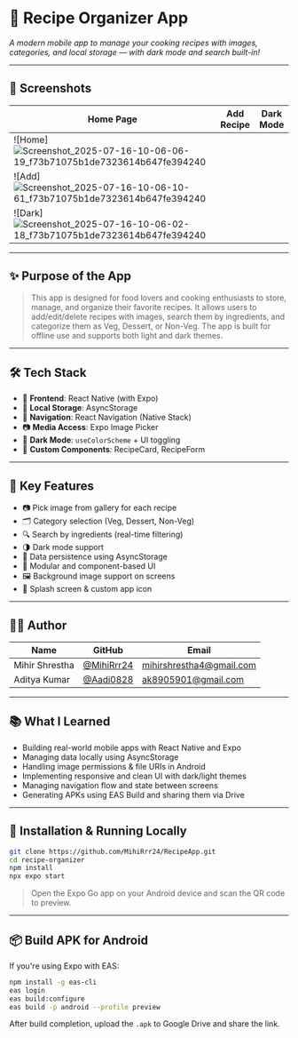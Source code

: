 # 🚀 Recipe Organizer App

*A modern mobile app to manage your cooking recipes with images, categories, and local storage — with dark mode and search built-in!*

---

## 📸 Screenshots

| Home Page | Add Recipe | Dark Mode |
|----------|------------|-----------|
| ![Home]![Screenshot_2025-07-16-10-06-06-19_f73b71075b1de7323614b647fe394240](https://github.com/user-attachments/assets/df2d38e3-4b93-425a-a8f7-cdcb4fe54197)
 | ![Add]![Screenshot_2025-07-16-10-06-10-61_f73b71075b1de7323614b647fe394240](https://github.com/user-attachments/assets/22791617-fac8-415f-af16-234a39939f42)
 | ![Dark]![Screenshot_2025-07-16-10-06-02-18_f73b71075b1de7323614b647fe394240](https://github.com/user-attachments/assets/96d2a334-bd50-49eb-8040-b9d985255f37)
 


---

## ✨ Purpose of the App

> This app is designed for food lovers and cooking enthusiasts to store, manage, and organize their favorite recipes. It allows users to add/edit/delete recipes with images, search them by ingredients, and categorize them as Veg, Dessert, or Non-Veg. The app is built for offline use and supports both light and dark themes.

---

## 🛠 Tech Stack

- 📱 **Frontend**: React Native (with Expo)
- 💾 **Local Storage**: AsyncStorage
- 🧭 **Navigation**: React Navigation (Native Stack)
- 📷 **Media Access**: Expo Image Picker
- 🌙 **Dark Mode**: `useColorScheme` + UI toggling
- 🎨 **Custom Components**: RecipeCard, RecipeForm

---

## 🧩 Key Features

- 📷 Pick image from gallery for each recipe
- 🗂️ Category selection (Veg, Dessert, Non-Veg)
- 🔍 Search by ingredients (real-time filtering)
- 🌗 Dark mode support
- 💾 Data persistence using AsyncStorage
- 🧱 Modular and component-based UI
- 🖼 Background image support on screens
- 🧭 Splash screen & custom app icon

---

## 👨‍💻 Author

| Name          | GitHub                            | Email                |
|---------------|-----------------------------------|----------------------|
| Mihir Shrestha | [@MihiRrr24](https://github.com/MihiRrr24) | mihirshrestha4@gmail.com |
| Aditya Kumar   | [@Aadi0828](https://github.com/Aadi0828) | ak8905901@gmail.com |

---

## 📚 What I Learned

- Building real-world mobile apps with React Native and Expo
- Managing data locally using AsyncStorage
- Handling image permissions & file URIs in Android
- Implementing responsive and clean UI with dark/light themes
- Managing navigation flow and state between screens
- Generating APKs using EAS Build and sharing them via Drive

---

## 🚧 Installation & Running Locally

```bash
git clone https://github.com/MihiRrr24/RecipeApp.git
cd recipe-organizer
npm install
npx expo start
```

> Open the Expo Go app on your Android device and scan the QR code to preview.

---

## 📦 Build APK for Android

If you're using Expo with EAS:

```bash
npm install -g eas-cli
eas login
eas build:configure
eas build -p android --profile preview
```

After build completion, upload the `.apk` to Google Drive and share the link.
